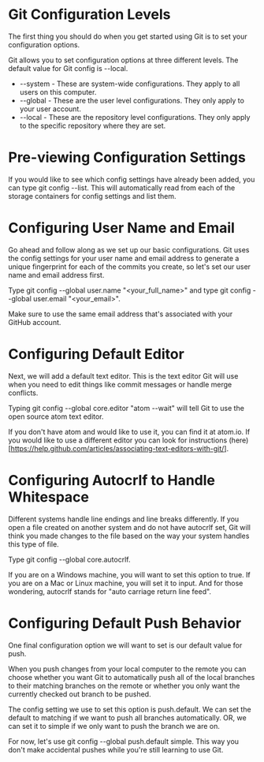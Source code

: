 Git Configuration Levels
========

The first thing you should do when you get started using Git is to set your configuration options.

Git allows you to set configuration options at three different levels. The default value for Git config is --local.

- --system - These are system-wide configurations. They apply to all users on this computer.
- --global - These are the user level configurations. They only apply to your user account.
- --local - These are the repository level configurations. They only apply to the specific repository where they are set.


Pre-viewing Configuration Settings
========

If you would like to see which config settings have already been added, you can type git config --list. This will automatically read from each of the storage containers for config settings and list them.

Configuring User Name and Email
==================
Go ahead and follow along as we set up our basic configurations. Git uses the config settings for your user name and email address to generate a unique fingerprint for each of the commits you create, so let's set our user name and email address first.

Type git config --global user.name "<your_full_name>" and type git config --global user.email "<your_email>".

Make sure to use the same email address that's associated with your GitHub account.


Configuring Default Editor
========

Next, we will add a default text editor. This is the text editor Git will use when you need to edit things like commit messages or handle merge conflicts.

Typing git config --global core.editor "atom --wait" will tell Git to use the open source atom text editor.

If you don't have atom and would like to use it, you can find it at atom.io. If you would like to use a different editor you can look for instructions (here)[https://help.github.com/articles/associating-text-editors-with-git/].


Configuring Autocrlf to Handle Whitespace
========
Different systems handle line endings and line breaks differently. If you open a file created on another system and do not have autocrlf set, Git will think you made changes to the file based on the way your system handles this type of file.

Type git config --global core.autocrlf.

If you are on a Windows machine, you will want to set this option to true.
If you are on a Mac or Linux machine, you will set it to input.
And for those wondering, autocrlf stands for "auto carriage return line feed".


Configuring Default Push Behavior
=========================
One final configuration option we will want to set is our default value for push.

When you push changes from your local computer to the remote you can choose whether you want Git to automatically push all of the local branches to their matching branches on the remote or whether you only want the currently checked out branch to be pushed.

The config setting we use to set this option is push.default. We can set the default to matching if we want to push all branches automatically. OR, we can set it to simple if we only want to push the branch we are on.

For now, let's use git config --global push.default simple. This way you don't make accidental pushes while you're still learning to use Git.
